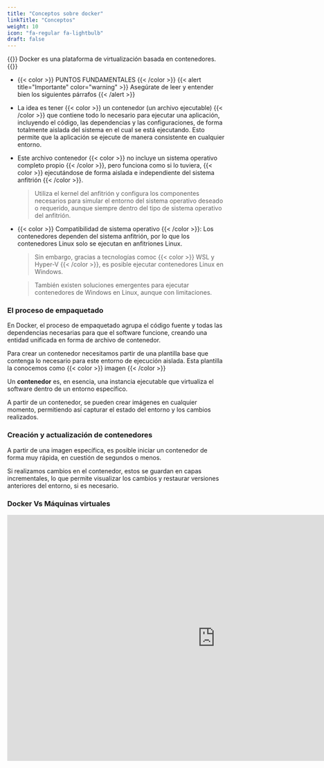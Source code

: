 ```yaml
---
title: "Conceptos sobre docker"
linkTitle: "Conceptos"
weight: 10
icon: "fa-regular fa-lightbulb"
draft: false    
---
```



{{<definicion title="docker" icon="fab fa-docker">}}
Docker es una plataforma de virtualización basada en contenedores.
{{</definicion>}}


* {{< color >}} PUNTOS FUNDAMENTALES {{< /color >}}
{{< alert title="Importante" color="warning" >}}
Asegúrate de leer y entender bien los siguientes párrafos
{{< /alert >}}
* La idea es tener {{< color >}} un contenedor (un archivo ejecutable) {{< /color >}} que contiene todo lo necesario para ejecutar una aplicación, incluyendo el código, las dependencias y las configuraciones, de forma totalmente aislada del sistema en el cual se está ejecutando. Esto permite que la aplicación se ejecute de manera consistente en cualquier entorno.
* Este archivo contenedor {{< color >}} no incluye un sistema operativo completo propio {{< /color >}}, pero funciona como si lo tuviera, {{< color >}} ejecutándose de forma aislada e independiente del sistema anfitrión {{< /color >}}. 
  > Utiliza el kernel del anfitrión y configura los componentes necesarios para simular el entorno del sistema operativo deseado o requerido, aunque siempre dentro del tipo de sistema operativo del anfitrión.
* {{< color >}} Compatibilidad de sistema operativo {{< /color >}}: Los contenedores dependen del sistema anfitrión, por lo que los contenedores Linux solo se ejecutan en anfitriones Linux. 
  >  Sin embargo, gracias a tecnologías comoc  {{< color >}} WSL y Hyper-V {{< /color >}}, es posible ejecutar contenedores Linux en Windows.
   
  > También existen soluciones emergentes para ejecutar contenedores de Windows en Linux, aunque con limitaciones.



### El proceso de empaquetado

En Docker, el proceso de empaquetado agrupa el código fuente y todas las dependencias necesarias para que el software funcione, creando una entidad unificada en forma de archivo de contenedor.

Para crear un contenedor necesitamos partir de una plantilla base que contenga lo necesario  para este entorno de ejecución aislada. Esta plantilla la conocemos como {{< color >}} imagen {{< /color >}}

Un **contenedor** es, en esencia, una instancia ejecutable que virtualiza el software dentro de un entorno específico.

A partir de un contenedor, se pueden crear imágenes en cualquier momento, permitiendo así capturar el estado del entorno y los cambios realizados.

### Creación y actualización de contenedores

A partir de una imagen específica, es posible iniciar un contenedor de forma muy rápida, en cuestión de segundos o menos.

Si realizamos cambios en el contenedor, estos se guardan en capas incrementales, lo que permite visualizar los cambios y restaurar versiones anteriores del entorno, si es necesario.

### Docker Vs Máquinas virtuales
<iframe src="https://docs.google.com/presentation/d/e/2PACX-1vS6zxmUEE9zmd10c_6vLNf2bTaI_BoVCkVukwHcnBO0S3lm_NVU_YU9sJcUpCItLKyKCACkXrjESfbB/embed?start=false&loop=false&delayms=3000" frameborder="0" width="960" height="569" allowfullscreen="true" mozallowfullscreen="true" webkitallowfullscreen="true"></iframe>

